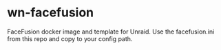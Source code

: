 # wn-facefusion

FaceFusion docker image and template for Unraid.
Use the facefusion.ini from this repo and copy to your config path.

